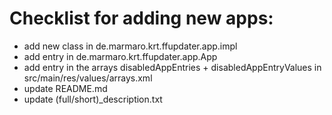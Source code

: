 # Checklist for adding new apps:
- add new class in de.marmaro.krt.ffupdater.app.impl
- add entry in de.marmaro.krt.ffupdater.app.App
- add entry in the arrays disabledAppEntries + disabledAppEntryValues in src/main/res/values/arrays.xml
- update README.md
- update (full/short)_description.txt